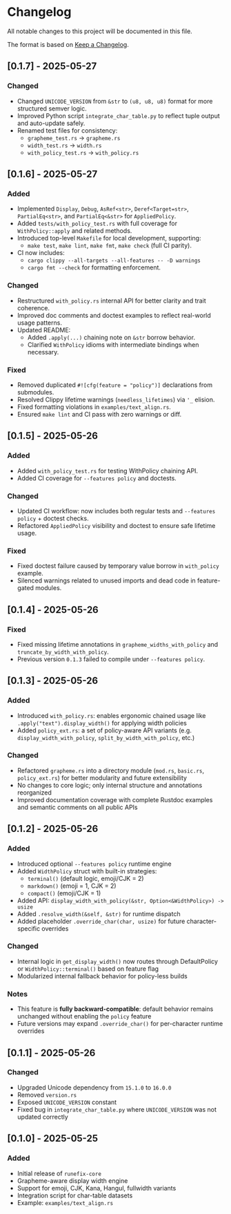 # Changelog

All notable changes to this project will be documented in this file.

The format is based on [Keep a Changelog](https://keepachangelog.com/en/1.0.0/).

## [0.1.7] - 2025-05-27

### Changed
- Changed `UNICODE_VERSION` from `&str` to `(u8, u8, u8)` format for more structured semver logic.
- Improved Python script `integrate_char_table.py` to reflect tuple output and auto-update safely.
- Renamed test files for consistency:
  - `grapheme_test.rs` → `grapheme.rs`
  - `width_test.rs` → `width.rs`
  - `with_policy_test.rs` → `with_policy.rs`


## [0.1.6] - 2025-05-27

### Added
- Implemented `Display`, `Debug`, `AsRef<str>`, `Deref<Target=str>`, `PartialEq<str>`, and `PartialEq<&str>` for `AppliedPolicy`.
- Added `tests/with_policy_test.rs` with full coverage for `WithPolicy::apply` and related methods.
- Introduced top-level `Makefile` for local development, supporting:
  - `make test`, `make lint`, `make fmt`, `make check` (full CI parity).
- CI now includes:
  - `cargo clippy --all-targets --all-features -- -D warnings`
  - `cargo fmt --check` for formatting enforcement.

### Changed
- Restructured `with_policy.rs` internal API for better clarity and trait coherence.
- Improved doc comments and doctest examples to reflect real-world usage patterns.
- Updated README:
  - Added `.apply(...)` chaining note on `&str` borrow behavior.
  - Clarified `WithPolicy` idioms with intermediate bindings when necessary.

### Fixed
- Removed duplicated `#![cfg(feature = "policy")]` declarations from submodules.
- Resolved Clippy lifetime warnings (`needless_lifetimes`) via `'_` elision.
- Fixed formatting violations in `examples/text_align.rs`.
- Ensured `make lint` and CI pass with zero warnings or diff.


## [0.1.5] - 2025-05-26

### Added
- Added `with_policy_test.rs` for testing WithPolicy chaining API. 
- Added CI coverage for `--features policy` and doctests.

### Changed
- Updated CI workflow: now includes both regular tests and `--features policy` + doctest checks. 
- Refactored `AppliedPolicy` visibility and doctest to ensure safe lifetime usage.

### Fixed
- Fixed doctest failure caused by temporary value borrow in `with_policy` example. 
- Silenced warnings related to unused imports and dead code in feature-gated modules.


## [0.1.4] - 2025-05-26

### Fixed
- Fixed missing lifetime annotations in `grapheme_widths_with_policy` and `truncate_by_width_with_policy`.
- Previous version `0.1.3` failed to compile under `--features policy`.


## [0.1.3] - 2025-05-26

### Added
- Introduced `with_policy.rs`: enables ergonomic chained usage like `.apply("text").display_width()` for applying width policies
- Added `policy_ext.rs`: a set of policy-aware API variants (e.g. `display_width_with_policy`, `split_by_width_with_policy`, etc.)

### Changed
- Refactored `grapheme.rs` into a directory module (`mod.rs`, `basic.rs`, `policy_ext.rs`) for better modularity and future extensibility
- No changes to core logic; only internal structure and annotations reorganized
- Improved documentation coverage with complete Rustdoc examples and semantic comments on all public APIs


## [0.1.2] - 2025-05-26
### Added
- Introduced optional `--features policy` runtime engine 
- Added `WidthPolicy` struct with built-in strategies:
  - `terminal()` (default logic, emoji/CJK = 2)
  - `markdown()` (emoji = 1, CJK = 2)
  - `compact()` (emoji/CJK = 1)
- Added API: `display_width_with_policy(&str, Option<&WidthPolicy>) -> usize` 
- Added `.resolve_width(&self, &str)` for runtime dispatch 
- Added placeholder `.override_char(char, usize)` for future character-specific overrides

### Changed
- Internal logic in `get_display_width()` now routes through DefaultPolicy or `WidthPolicy::terminal()` based on feature flag 
- Modularized internal fallback behavior for policy-less builds

### Notes
- This feature is **fully backward-compatible**: default behavior remains unchanged without enabling the `policy` feature
- Future versions may expand `.override_char()` for per-character runtime overrides


## [0.1.1] - 2025-05-26
### Changed
- Upgraded Unicode dependency from `15.1.0` to `16.0.0`
- Removed `version.rs`
- Exposed `UNICODE_VERSION` constant
- Fixed bug in `integrate_char_table.py` where `UNICODE_VERSION` was not updated correctly


## [0.1.0] - 2025-05-25
### Added
- Initial release of `runefix-core`
- Grapheme-aware display width engine
- Support for emoji, CJK, Kana, Hangul, fullwidth variants
- Integration script for char-table datasets
- Example: `examples/text_align.rs`
